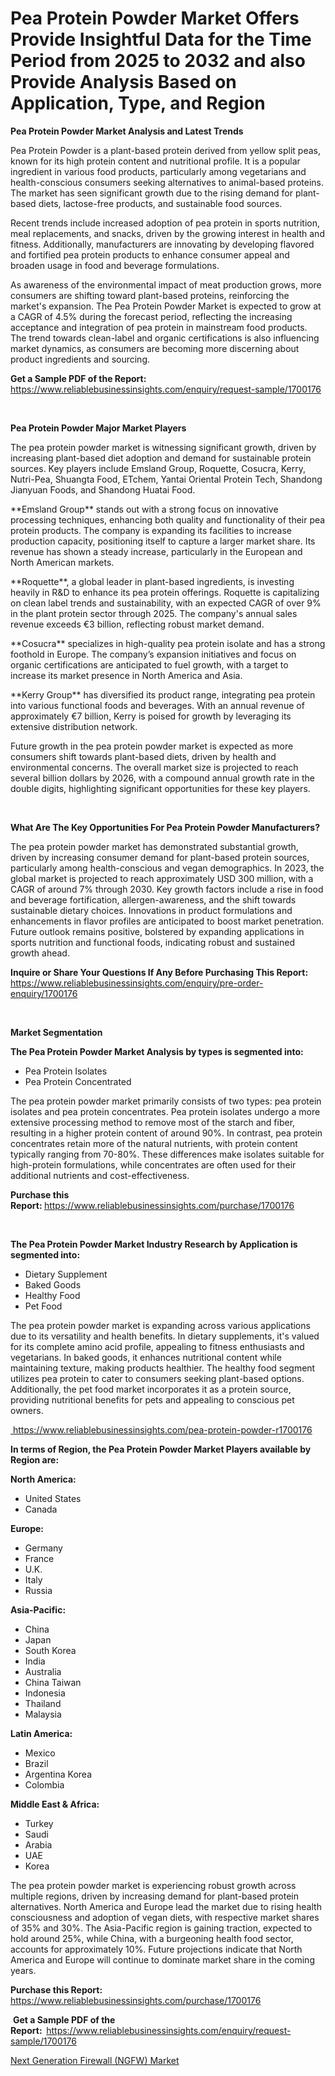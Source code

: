 <p><h1>Pea Protein Powder Market Offers Provide Insightful Data for the Time Period from 2025 to 2032 and also Provide Analysis Based on Application, Type, and Region</h1></p><p><strong>Pea Protein Powder Market Analysis and Latest Trends</strong></p>
<p><p>Pea Protein Powder is a plant-based protein derived from yellow split peas, known for its high protein content and nutritional profile. It is a popular ingredient in various food products, particularly among vegetarians and health-conscious consumers seeking alternatives to animal-based proteins. The market has seen significant growth due to the rising demand for plant-based diets, lactose-free products, and sustainable food sources.</p><p>Recent trends include increased adoption of pea protein in sports nutrition, meal replacements, and snacks, driven by the growing interest in health and fitness. Additionally, manufacturers are innovating by developing flavored and fortified pea protein products to enhance consumer appeal and broaden usage in food and beverage formulations.</p><p>As awareness of the environmental impact of meat production grows, more consumers are shifting toward plant-based proteins, reinforcing the market's expansion. The Pea Protein Powder Market is expected to grow at a CAGR of 4.5% during the forecast period, reflecting the increasing acceptance and integration of pea protein in mainstream food products. The trend towards clean-label and organic certifications is also influencing market dynamics, as consumers are becoming more discerning about product ingredients and sourcing.</p></p>
<p><strong>Get a Sample PDF of the Report:&nbsp;</strong> <a href="https://www.reliablebusinessinsights.com/enquiry/request-sample/1700176?utm_campaign=1113&utm_medium=2&utm_source=Github&utm_content=ia&utm_term=09012025&utm_id=pea-protein-powder">https://www.reliablebusinessinsights.com/enquiry/request-sample/1700176</a></p>
<p>&nbsp;</p>
<p><strong>Pea Protein Powder Major Market Players</strong></p>
<p><p>The pea protein powder market is witnessing significant growth, driven by increasing plant-based diet adoption and demand for sustainable protein sources. Key players include Emsland Group, Roquette, Cosucra, Kerry, Nutri-Pea, Shuangta Food, ETchem, Yantai Oriental Protein Tech, Shandong Jianyuan Foods, and Shandong Huatai Food.</p><p>**Emsland Group** stands out with a strong focus on innovative processing techniques, enhancing both quality and functionality of their pea protein products. The company is expanding its facilities to increase production capacity, positioning itself to capture a larger market share. Its revenue has shown a steady increase, particularly in the European and North American markets.</p><p>**Roquette**, a global leader in plant-based ingredients, is investing heavily in R&D to enhance its pea protein offerings. Roquette is capitalizing on clean label trends and sustainability, with an expected CAGR of over 9% in the plant protein sector through 2025. The company's annual sales revenue exceeds €3 billion, reflecting robust market demand.</p><p>**Cosucra** specializes in high-quality pea protein isolate and has a strong foothold in Europe. The company’s expansion initiatives and focus on organic certifications are anticipated to fuel growth, with a target to increase its market presence in North America and Asia.</p><p>**Kerry Group** has diversified its product range, integrating pea protein into various functional foods and beverages. With an annual revenue of approximately €7 billion, Kerry is poised for growth by leveraging its extensive distribution network.</p><p>Future growth in the pea protein powder market is expected as more consumers shift towards plant-based diets, driven by health and environmental concerns. The overall market size is projected to reach several billion dollars by 2026, with a compound annual growth rate in the double digits, highlighting significant opportunities for these key players.</p></p>
<p>&nbsp;</p>
<p><strong>What Are The Key Opportunities For Pea Protein Powder Manufacturers?</strong></p>
<p><p>The pea protein powder market has demonstrated substantial growth, driven by increasing consumer demand for plant-based protein sources, particularly among health-conscious and vegan demographics. In 2023, the global market is projected to reach approximately USD 300 million, with a CAGR of around 7% through 2030. Key growth factors include a rise in food and beverage fortification, allergen-awareness, and the shift towards sustainable dietary choices. Innovations in product formulations and enhancements in flavor profiles are anticipated to boost market penetration. Future outlook remains positive, bolstered by expanding applications in sports nutrition and functional foods, indicating robust and sustained growth ahead.</p></p>
<p><strong>Inquire or Share Your Questions If Any Before Purchasing This Report:</strong> <a href="https://www.reliablebusinessinsights.com/enquiry/pre-order-enquiry/1700176?utm_campaign=1113&utm_medium=2&utm_source=Github&utm_content=ia&utm_term=09012025&utm_id=pea-protein-powder">https://www.reliablebusinessinsights.com/enquiry/pre-order-enquiry/1700176</a></p>
<p>&nbsp;</p>
<p><strong>Market Segmentation</strong></p>
<p><strong>The Pea Protein Powder Market Analysis by types is segmented into:</strong></p>
<p><ul><li>Pea Protein Isolates</li><li>Pea Protein Concentrated</li></ul></p>
<p><p>The pea protein powder market primarily consists of two types: pea protein isolates and pea protein concentrates. Pea protein isolates undergo a more extensive processing method to remove most of the starch and fiber, resulting in a higher protein content of around 90%. In contrast, pea protein concentrates retain more of the natural nutrients, with protein content typically ranging from 70-80%. These differences make isolates suitable for high-protein formulations, while concentrates are often used for their additional nutrients and cost-effectiveness.</p></p>
<p><strong>Purchase this Report:&nbsp;</strong><a href="https://www.reliablebusinessinsights.com/purchase/1700176?utm_campaign=1113&utm_medium=2&utm_source=Github&utm_content=ia&utm_term=09012025&utm_id=pea-protein-powder">https://www.reliablebusinessinsights.com/purchase/1700176</a></p>
<p>&nbsp;</p>
<p><strong>The Pea Protein Powder Market Industry Research by Application is segmented into:</strong></p>
<p><ul><li>Dietary Supplement</li><li>Baked Goods</li><li>Healthy Food</li><li>Pet Food</li></ul></p>
<p><p>The pea protein powder market is expanding across various applications due to its versatility and health benefits. In dietary supplements, it's valued for its complete amino acid profile, appealing to fitness enthusiasts and vegetarians. In baked goods, it enhances nutritional content while maintaining texture, making products healthier. The healthy food segment utilizes pea protein to cater to consumers seeking plant-based options. Additionally, the pet food market incorporates it as a protein source, providing nutritional benefits for pets and appealing to conscious pet owners.</p></p>
<p><a href="https://www.reliablebusinessinsights.com/pea-protein-powder-r1700176?utm_campaign=1113&utm_medium=2&utm_source=Github&utm_content=ia&utm_term=09012025&utm_id=pea-protein-powder">&nbsp;https://www.reliablebusinessinsights.com/pea-protein-powder-r1700176</a></p>
<p><strong>In terms of Region, the Pea Protein Powder Market Players available by Region are:</strong></p>
<p>
    <p> <strong> North America: </strong>
        <ul>
            <li>United States</li>
            <li>Canada</li>
        </ul>
        </p> 
    <p> <strong> Europe: </strong>
        <ul>
            <li>Germany</li>
            <li>France</li>
            <li>U.K.</li>
            <li>Italy</li>
            <li>Russia</li>
        </ul>
        </p> 
    <p> <strong> Asia-Pacific: </strong>
        <ul>
            <li>China</li>
            <li>Japan</li>
            <li>South Korea</li>
            <li>India</li>
            <li>Australia</li>
            <li>China Taiwan</li>
            <li>Indonesia</li>
            <li>Thailand</li>
            <li>Malaysia</li>
        </ul>
        </p> 
    <p> <strong> Latin America: </strong>
        <ul>
            <li>Mexico</li>
            <li>Brazil</li>
            <li>Argentina Korea</li>
            <li>Colombia</li>
        </ul>
        </p> 
    <p> <strong> Middle East & Africa: </strong>
        <ul>
            <li>Turkey</li>
            <li>Saudi</li>
            <li>Arabia</li>
            <li>UAE</li>
            <li>Korea</li>
        </ul>
    </p>
    </p>
<p><p>The pea protein powder market is experiencing robust growth across multiple regions, driven by increasing demand for plant-based protein alternatives. North America and Europe lead the market due to rising health consciousness and adoption of vegan diets, with respective market shares of 35% and 30%. The Asia-Pacific region is gaining traction, expected to hold around 25%, while China, with a burgeoning health food sector, accounts for approximately 10%. Future projections indicate that North America and Europe will continue to dominate market share in the coming years.</p></p>
<p><strong>Purchase this Report: </strong><a href="https://www.reliablebusinessinsights.com/purchase/1700176?utm_campaign=1113&utm_medium=2&utm_source=Github&utm_content=ia&utm_term=09012025&utm_id=pea-protein-powder">https://www.reliablebusinessinsights.com/purchase/1700176</a></p>
<p>&nbsp;<strong>Get a Sample PDF of the Report:&nbsp;&nbsp;</strong><a href="https://www.reliablebusinessinsights.com/enquiry/request-sample/1700176?utm_campaign=1113&utm_medium=2&utm_source=Github&utm_content=ia&utm_term=09012025&utm_id=pea-protein-powder">https://www.reliablebusinessinsights.com/enquiry/request-sample/1700176</a></p>
<p><strong></strong></p>
<p><p><a href="https://github.com/lisaeichler20775/Market-Research-Report-List-1/blob/main/next-generation-firewall-ngfw-market.md?utm_campaign=1113&utm_medium=2&utm_source=Github&utm_content=ia&utm_term=09012025&utm_id=pea-protein-powder">Next Generation Firewall (NGFW) Market</a></p></p>